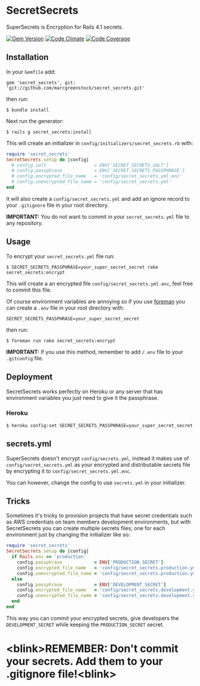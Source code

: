 # SecretSecrets
SuperSecrets is Encryption for Rails 4.1 secrets.

[![Gem Version](https://badge.fury.io/rb/secret_secrets.svg)](http://badge.fury.io/rb/secret_secrets)
[![Code Climate](https://codeclimate.com/github/marcgreenstock/secret_secrets.png)](https://codeclimate.com/github/marcgreenstock/secret_secrets)
[![Code Coverage](https://codeclimate.com/github/marcgreenstock/secret_secrets/coverage.png)](https://codeclimate.com/github/marcgreenstock/secret_secrets)

## Installation

In your `Gemfile` add:
```
gem 'secret_secrets', git: 'git://github.com/marcgreenstock/secret_secrets.git'
```
then run:
```
$ bundle install
```

Next run the generator:
```
$ rails g secret_secrets:install
```

This will create an initializer in `config/initializers/secret_secrets.rb` with:

```ruby
require 'secret_secrets'
SecretSecrets.setup do |config|
  # config.salt                  = ENV['SECRET_SECRETS_SALT']
  # config.passphrase            = ENV['SECRET_SECRETS_PASSPHRASE']
  # config.encrypted_file_name   = 'config/secret_secrets.yml.enc'
  # config.unencrypted_file_name = 'config/secret_secrets.yml'
end
```
It will also create a `config/secret_secrets.yml` and add an ignore record to your `.gitignore`
file in your root directory.

**IMPORTANT:** You do not want to commit in your `secret_secrets.yml` file to any repository.

## Usage

To encrypt your `secret_secrets.yml` file run:
```
$ SECRET_SECRETS_PASSPHRASE=your_super_secret_secret rake secret_secrets:encrypt
```

This will create a an encrypted file `config/secret_secrets.yml.enc`, feel free to commit this file.

Of course environment variables are annoying so if you use
[foreman](https://github.com/ddollar/foreman) you can create a `.env` file in your root directory
with:
```
SECRET_SECRETS_PASSPHRASE=your_super_secret_secret
```

then run:

```
$ foreman run rake secret_secrets:encrypt
```

**IMPORTANT:** If you use this method, remember to add `/.env` file to your `.gitconfig` file.

## Deployment

SecretSecrets works perfectly on Heroku or any server that has environment variables you just need
to give it the passphrase.

### Heroku

```
$ heroku config:set SECRET_SECRETS_PASSPHRASE=your_super_secret_secret
```

## secrets.yml

SuperSecrets doesn't encrypt `config/secrets.yml`, instead it makes use of
`config/secret_secrets.yml` as your encrypted and distributable secrets file by encrypting it to
`config/secret_secrets.yml.enc`.

You can however, change the config to use `secrets.yml` in your initializer.

## Tricks

Sometimes it's tricky to provision projects that have secret credentials such as AWS credentials
on team members development environments, but with SecretSecrets you can create multiple
secrets files; one for each environment just by changing the initializer like so:
```ruby
require 'secret_secrets'
SecretSecrets.setup do |config|
  if Rails.env == 'production'
    config.passphrase            = ENV['PRODUCTION_SECRET']
    config.encrypted_file_name   = 'config/secret_secrets.production.yml.enc'
    config.unencrypted_file_name = 'config/secret_secrets.production.yml'
  else
    config.passphrase            = ENV['DEVELOPMENT_SECRET']
    config.encrypted_file_name   = 'config/secret_secrets.development.yml.enc'
    config.unencrypted_file_name = 'config/secret_secrets.development.yml'
  end
end
```
This way you can commit your encrypted secrets, give developers the `DEVELOPMENT_SECRET` while
keeping the `PRODUCTION_SECRET` secret.

# &lt;blink&gt;REMEMBER: Don't commit your secrets. Add them to your .gitignore file!&lt;blink&gt;
